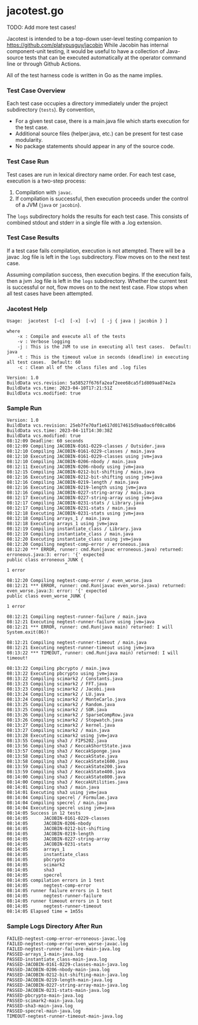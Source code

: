 # jacotest.go

TODO: Add more test cases!

Jacotest is intended to be a top-down user-level testing companion to https://github.com/platypusguy/jacobin 
While Jacobin has internal component-unit testing, it would be useful to have a collection of Java-source tests that can be executed automatically 
at the operator command line or through Github Actions.

All of the test harness code is written in Go as the name implies.

### Test Case Overview

Each test case occupies a directory immediately under the project subdirectory (```tests```).  By convention,
* For a given test case, there is a main.java file which starts execution for the test case.
* Additional source files (helper.java, etc.) can be present for test case modularity.
* No package statements should appear in any of the source code.

### Test Case Run

Test cases are run in lexical directory name order.  For each test case, execution is a two-step process:
1) Compilation with ```javac```.
2) If compilation is successful, then execution proceeds under the control of a JVM (```java``` or ```jacobin```).

The ```logs``` subdirectory holds the results for each test case.  This consists of combined stdout and stderr in a single file with a .log extension.

### Test Case Results

If a test case fails compilation, execution is not attempted.  There will be a javac .log file is left in the ```logs``` subdirectory.  Flow moves on to the next test case.

Assuming compilation success, then execution begins.  If the execution fails, then a jvm .log file is left in the ```logs``` subdirectory.  Whether the current test is successful or not, flow moves on to the next test case.  Flow stops when all test cases have been attempted.

### Jacotest Help

```
Usage:  jacotest  [-c]  [-x]  [-v]  [ -j { java | jacobin } ]

where
	-x : Compile and execute all of the tests
	-v : Verbose logging
	-j : This is the JVM to use in executing all test cases.  Default: java
	-t : This is the timeout value in seconds (deadline) in executing all test cases.  Default: 60
	-c : Clean all of the .class files and .log files

Version: 1.0
BuildData vcs.revision: 5a58527f676fa2eaf2eee68ca5f1d809aa074e2a
BuildData vcs.time: 2023-04-10T17:21:51Z
BuildData vcs.modified: true
```

### Sample Run

```
Version: 1.0
BuildData vcs.revision: 25eb7fe70af1e617d0174615d9aa0ac6f08ca8b6
BuildData vcs.time: 2023-04-11T14:30:38Z
BuildData vcs.modified: true
08:12:09 Deadline: 60 seconds
08:12:09 Compiling JACOBIN-0161-0229-classes / Outsider.java
08:12:10 Compiling JACOBIN-0161-0229-classes / main.java
08:12:10 Executing JACOBIN-0161-0229-classes using jvm=java
08:12:10 Compiling JACOBIN-0206-nbody / main.java
08:12:11 Executing JACOBIN-0206-nbody using jvm=java
08:12:15 Compiling JACOBIN-0212-bit-shifting / main.java
08:12:16 Executing JACOBIN-0212-bit-shifting using jvm=java
08:12:16 Compiling JACOBIN-0219-length / main.java
08:12:16 Executing JACOBIN-0219-length using jvm=java
08:12:16 Compiling JACOBIN-0227-string-array / main.java
08:12:17 Executing JACOBIN-0227-string-array using jvm=java
08:12:17 Compiling JACOBIN-0231-stats / Library.java
08:12:17 Compiling JACOBIN-0231-stats / main.java
08:12:18 Executing JACOBIN-0231-stats using jvm=java
08:12:18 Compiling arrays_1 / main.java
08:12:18 Executing arrays_1 using jvm=java
08:12:19 Compiling instantiate_class / Library.java
08:12:19 Compiling instantiate_class / main.java
08:12:20 Executing instantiate_class using jvm=java
08:12:20 Compiling negtest-comp-error / erroneous.java
08:12:20 *** ERROR, runner: cmd.Run(javac erroneous.java) returned: erroneous.java:3: error: '{' expected
public class erroneous JUNK {
                      ^
1 error

08:12:20 Compiling negtest-comp-error / even_worse.java
08:12:21 *** ERROR, runner: cmd.Run(javac even_worse.java) returned: even_worse.java:3: error: '{' expected
public class even_worse JUNK {
                       ^
1 error

08:12:21 Compiling negtest-runner-failure / main.java
08:12:21 Executing negtest-runner-failure using jvm=java
08:12:21 *** ERROR, runner: cmd.Run(java main) returned: I will System.exit(86)!

08:12:21 Compiling negtest-runner-timeout / main.java
08:12:21 Executing negtest-runner-timeout using jvm=java
08:13:22 *** TIMEOUT, runner: cmd.Run(java main) returned: I will timeout!

08:13:22 Compiling pbcrypto / main.java
08:13:22 Executing pbcrypto using jvm=java
08:13:22 Compiling scimark2 / Constants.java
08:13:23 Compiling scimark2 / FFT.java
08:13:23 Compiling scimark2 / Jacobi.java
08:13:24 Compiling scimark2 / LU.java
08:13:24 Compiling scimark2 / MonteCarlo.java
08:13:25 Compiling scimark2 / Random.java
08:13:25 Compiling scimark2 / SOR.java
08:13:26 Compiling scimark2 / SparseCompRow.java
08:13:26 Compiling scimark2 / Stopwatch.java
08:13:27 Compiling scimark2 / kernel.java
08:13:27 Compiling scimark2 / main.java
08:13:28 Executing scimark2 using jvm=java
08:13:55 Compiling sha3 / FIPS202.java
08:13:56 Compiling sha3 / KeccakShortState.java
08:13:57 Compiling sha3 / KeccakSponge.java
08:13:58 Compiling sha3 / KeccakState.java
08:13:58 Compiling sha3 / KeccakState1600.java
08:13:59 Compiling sha3 / KeccakState200.java
08:13:59 Compiling sha3 / KeccakState400.java
08:14:00 Compiling sha3 / KeccakState800.java
08:14:00 Compiling sha3 / KeccakUtilities.java
08:14:01 Compiling sha3 / main.java
08:14:01 Executing sha3 using jvm=java
08:14:04 Compiling specrel / Formulae.java
08:14:04 Compiling specrel / main.java
08:14:04 Executing specrel using jvm=java
08:14:05 Success in 12 tests
08:14:05      JACOBIN-0161-0229-classes
08:14:05      JACOBIN-0206-nbody
08:14:05      JACOBIN-0212-bit-shifting
08:14:05      JACOBIN-0219-length
08:14:05      JACOBIN-0227-string-array
08:14:05      JACOBIN-0231-stats
08:14:05      arrays_1
08:14:05      instantiate_class
08:14:05      pbcrypto
08:14:05      scimark2
08:14:05      sha3
08:14:05      specrel
08:14:05 compilation errors in 1 test
08:14:05      negtest-comp-error
08:14:05 runner failure errors in 1 test
08:14:05      negtest-runner-failure
08:14:05 runner timeout errors in 1 test
08:14:05      negtest-runner-timeout
08:14:05 Elapsed time = 1m55s

```

### Sample Logs Directory After Run
```
FAILED-negtest-comp-error-erroneous-javac.log
FAILED-negtest-comp-error-even_worse-javac.log
FAILED-negtest-runner-failure-main-java.log
PASSED-arrays_1-main-java.log
PASSED-instantiate_class-main-java.log
PASSED-JACOBIN-0161-0229-classes-main-java.log
PASSED-JACOBIN-0206-nbody-main-java.log
PASSED-JACOBIN-0212-bit-shifting-main-java.log
PASSED-JACOBIN-0219-length-main-java.log
PASSED-JACOBIN-0227-string-array-main-java.log
PASSED-JACOBIN-0231-stats-main-java.log
PASSED-pbcrypto-main-java.log
PASSED-scimark2-main-java.log
PASSED-sha3-main-java.log
PASSED-specrel-main-java.log
TIMEOUT-negtest-runner-timeout-main-java.log
```
